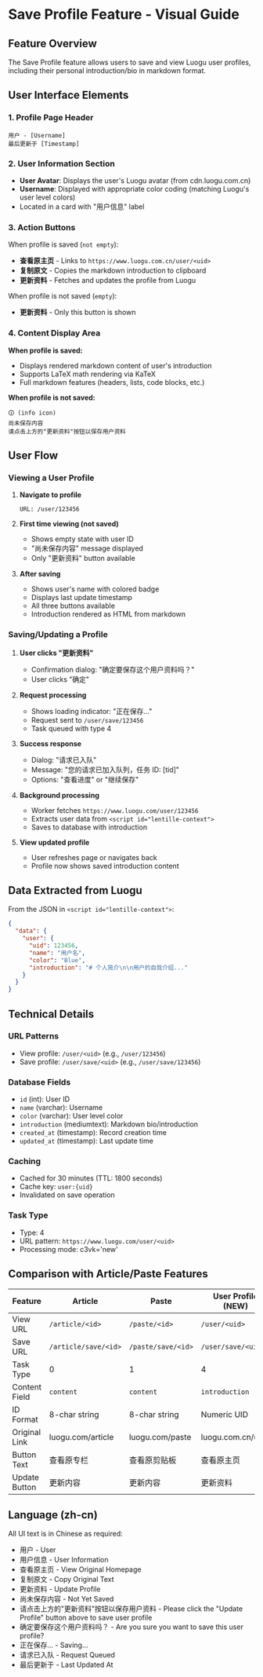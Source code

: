 # Save Profile Feature - Visual Guide

## Feature Overview

The Save Profile feature allows users to save and view Luogu user profiles, including their personal introduction/bio in markdown format.

## User Interface Elements

### 1. Profile Page Header
```
用户 - [Username]
最后更新于 [Timestamp]
```

### 2. User Information Section
- **User Avatar**: Displays the user's Luogu avatar (from cdn.luogu.com.cn)
- **Username**: Displayed with appropriate color coding (matching Luogu's user level colors)
- Located in a card with "用户信息" label

### 3. Action Buttons
When profile is saved (`not empty`):
- **查看原主页** - Links to `https://www.luogu.com.cn/user/<uid>`
- **复制原文** - Copies the markdown introduction to clipboard
- **更新资料** - Fetches and updates the profile from Luogu

When profile is not saved (`empty`):
- **更新资料** - Only this button is shown

### 4. Content Display Area
**When profile is saved:**
- Displays rendered markdown content of user's introduction
- Supports LaTeX math rendering via KaTeX
- Full markdown features (headers, lists, code blocks, etc.)

**When profile is not saved:**
```
🛈 (info icon)
尚未保存内容
请点击上方的"更新资料"按钮以保存用户资料
```

## User Flow

### Viewing a User Profile

1. **Navigate to profile**
   ```
   URL: /user/123456
   ```

2. **First time viewing (not saved)**
   - Shows empty state with user ID
   - "尚未保存内容" message displayed
   - Only "更新资料" button available

3. **After saving**
   - Shows user's name with colored badge
   - Displays last update timestamp
   - All three buttons available
   - Introduction rendered as HTML from markdown

### Saving/Updating a Profile

1. **User clicks "更新资料"**
   - Confirmation dialog: "确定要保存这个用户资料吗？"
   - User clicks "确定"

2. **Request processing**
   - Shows loading indicator: "正在保存..."
   - Request sent to `/user/save/123456`
   - Task queued with type 4

3. **Success response**
   - Dialog: "请求已入队"
   - Message: "您的请求已加入队列，任务 ID: [tid]"
   - Options: "查看进度" or "继续保存"

4. **Background processing**
   - Worker fetches `https://www.luogu.com/user/123456`
   - Extracts user data from `<script id="lentille-context">`
   - Saves to database with introduction

5. **View updated profile**
   - User refreshes page or navigates back
   - Profile now shows saved introduction content

## Data Extracted from Luogu

From the JSON in `<script id="lentille-context">`:
```json
{
  "data": {
    "user": {
      "uid": 123456,
      "name": "用户名",
      "color": "Blue",
      "introduction": "# 个人简介\n\n用户的自我介绍..."
    }
  }
}
```

## Technical Details

### URL Patterns
- View profile: `/user/<uid>` (e.g., `/user/123456`)
- Save profile: `/user/save/<uid>` (e.g., `/user/save/123456`)

### Database Fields
- `id` (int): User ID
- `name` (varchar): Username
- `color` (varchar): User level color
- `introduction` (mediumtext): Markdown bio/introduction
- `created_at` (timestamp): Record creation time
- `updated_at` (timestamp): Last update time

### Caching
- Cached for 30 minutes (TTL: 1800 seconds)
- Cache key: `user:{uid}`
- Invalidated on save operation

### Task Type
- Type: 4
- URL pattern: `https://www.luogu.com/user/<uid>`
- Processing mode: c3vk='new'

## Comparison with Article/Paste Features

| Feature | Article | Paste | User Profile (NEW) |
|---------|---------|-------|-------------------|
| View URL | `/article/<id>` | `/paste/<id>` | `/user/<uid>` |
| Save URL | `/article/save/<id>` | `/paste/save/<id>` | `/user/save/<uid>` |
| Task Type | 0 | 1 | 4 |
| Content Field | `content` | `content` | `introduction` |
| ID Format | 8-char string | 8-char string | Numeric UID |
| Original Link | luogu.com/article | luogu.com/paste | luogu.com.cn/user |
| Button Text | 查看原专栏 | 查看原剪贴板 | 查看原主页 |
| Update Button | 更新内容 | 更新内容 | 更新资料 |

## Language (zh-cn)

All UI text is in Chinese as required:
- 用户 - User
- 用户信息 - User Information
- 查看原主页 - View Original Homepage
- 复制原文 - Copy Original Text
- 更新资料 - Update Profile
- 尚未保存内容 - Not Yet Saved
- 请点击上方的"更新资料"按钮以保存用户资料 - Please click the "Update Profile" button above to save user profile
- 确定要保存这个用户资料吗？ - Are you sure you want to save this user profile?
- 正在保存... - Saving...
- 请求已入队 - Request Queued
- 最后更新于 - Last Updated At
